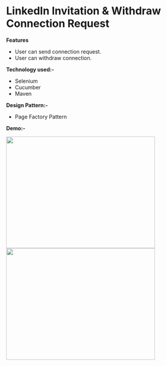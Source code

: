 # LinkedIn Invitation & Withdraw Connection Request

**Features**
- User can send connection request.
- User can withdraw connection.

**Technology used:-**

- Selenium
- Cucumber
- Maven

**Design Pattern:-**

- Page Factory Pattern

**Demo:-**

<img src="https://github.com/vidhansharma01/LinkedINAutoInvitation/blob/master/src/test/resources/Withdraw%20Invitation.gif" width="400" height="300" />

<img src="https://github.com/vidhansharma01/LinkedINAutoInvitation/blob/master/src/test/resources/InvitationSend.gif" width="400" height="300" />

